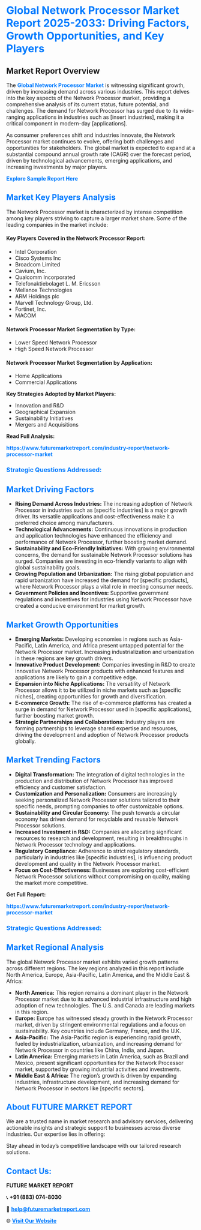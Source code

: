 <h1 style="color: #007BFF;">Global Network Processor Market Report 2025-2033: Driving Factors, Growth Opportunities, and Key Players</h1>

<section id="overview">
<h2>Market Report Overview</h2>
<p>The <a href="https://www.futuremarketreport.com/industry-report/network-processor-market" style="color: #007BFF; text-decoration: none;"><strong>Global Network Processor Market</strong></a> is witnessing significant growth, driven by increasing demand across various industries. This report delves into the key aspects of the Network Processor market, providing a comprehensive analysis of its current status, future potential, and challenges. The demand for Network Processor has surged due to its wide-ranging applications in industries such as [insert industries], making it a critical component in modern-day [applications].</p>
<p>As consumer preferences shift and industries innovate, the Network Processor market continues to evolve, offering both challenges and opportunities for stakeholders. The global market is expected to expand at a substantial compound annual growth rate (CAGR) over the forecast period, driven by technological advancements, emerging applications, and increasing investments by major players.</p>
</section>

<section id="overview">
<p><a href="https://www.futuremarketreport.com/request-sample/reportId=60725" style="color: #007BFF; text-decoration: none;"><strong>Explore Sample Report Here</strong></a></p>
</section>

<section id="key-players">
<h2 style="color: #007BFF;">Market Key Players Analysis</h2>
<p>The Network Processor market is characterized by intense competition among key players striving to capture a larger market share. Some of the leading companies in the market include:</p>
<h4>Key Players Covered in the Network Processor Report:</h4>
<ul><li>Intel Corporation</li><li>Cisco Systems Inc</li><li>Broadcom Limited</li><li>Cavium, Inc.</li><li>Qualcomm Incorporated</li><li>Telefonaktiebolaget L. M. Ericsson</li><li>Mellanox Technologies</li><li>ARM Holdings plc</li><li>Marvell Technology Group, Ltd.</li><li>Fortinet, Inc.</li><li>MACOM</li></ul>
<h4>Network Processor Market Segmentation by Type:</h4>
<ul><li>Lower Speed Network Processor</li><li>High Speed Network Processor</li></ul>

<h4>Network Processor Market Segmentation by Application:</h4>
<ul><li>Home Applications</li><li>Commercial Applications</li></ul>
<p><strong>Key Strategies Adopted by Market Players:</strong></p>
<ul>
<li>Innovation and R&D</li>
<li>Geographical Expansion</li>
<li>Sustainability Initiatives</li>
<li>Mergers and Acquisitions</li>
</ul>
</section>

<section>
<p><strong>Read Full Analysis: </strong></p><a href="https://www.futuremarketreport.com/industry-report/network-processor-market" style="color: #007BFF; text-decoration: none;"><strong>https://www.futuremarketreport.com/industry-report/network-processor-market</strong></a>
<h3 style="color: #007BFF;">Strategic Questions Addressed:</h3>
</section>

<section id="driving-factors">
<h2 style="color: #007BFF;">Market Driving Factors</h2>
<ul>
<li><strong>Rising Demand Across Industries:</strong> The increasing adoption of Network Processor in industries such as [specific industries] is a major growth driver. Its versatile applications and cost-effectiveness make it a preferred choice among manufacturers.</li>
<li><strong>Technological Advancements:</strong> Continuous innovations in production and application technologies have enhanced the efficiency and performance of Network Processor, further boosting market demand.</li>
<li><strong>Sustainability and Eco-Friendly Initiatives:</strong> With growing environmental concerns, the demand for sustainable Network Processor solutions has surged. Companies are investing in eco-friendly variants to align with global sustainability goals.</li>
<li><strong>Growing Population and Urbanization:</strong> The rising global population and rapid urbanization have increased the demand for [specific products], where Network Processor plays a vital role in meeting consumer needs.</li>
<li><strong>Government Policies and Incentives:</strong> Supportive government regulations and incentives for industries using Network Processor have created a conducive environment for market growth.</li>
</ul>
</section>

<section id="growth-opportunities">
<h2 style="color: #007BFF;">Market Growth Opportunities</h2>
<ul>
<li><strong>Emerging Markets:</strong> Developing economies in regions such as Asia-Pacific, Latin America, and Africa present untapped potential for the Network Processor market. Increasing industrialization and urbanization in these regions are key growth drivers.</li>
<li><strong>Innovative Product Development:</strong> Companies investing in R&D to create innovative Network Processor products with enhanced features and applications are likely to gain a competitive edge.</li>
<li><strong>Expansion into Niche Applications:</strong> The versatility of Network Processor allows it to be utilized in niche markets such as [specific niches], creating opportunities for growth and diversification.</li>
<li><strong>E-commerce Growth:</strong> The rise of e-commerce platforms has created a surge in demand for Network Processor used in [specific applications], further boosting market growth.</li>
<li><strong>Strategic Partnerships and Collaborations:</strong> Industry players are forming partnerships to leverage shared expertise and resources, driving the development and adoption of Network Processor products globally.</li>
</ul>
</section>

<section id="trending-factors">
<h2 style="color: #007BFF;">Market Trending Factors</h2>
<ul>
<li><strong>Digital Transformation:</strong> The integration of digital technologies in the production and distribution of Network Processor has improved efficiency and customer satisfaction.</li>
<li><strong>Customization and Personalization:</strong> Consumers are increasingly seeking personalized Network Processor solutions tailored to their specific needs, prompting companies to offer customizable options.</li>
<li><strong>Sustainability and Circular Economy:</strong> The push towards a circular economy has driven demand for recyclable and reusable Network Processor solutions.</li>
<li><strong>Increased Investment in R&D:</strong> Companies are allocating significant resources to research and development, resulting in breakthroughs in Network Processor technology and applications.</li>
<li><strong>Regulatory Compliance:</strong> Adherence to strict regulatory standards, particularly in industries like [specific industries], is influencing product development and quality in the Network Processor market.</li>
<li><strong>Focus on Cost-Effectiveness:</strong> Businesses are exploring cost-efficient Network Processor solutions without compromising on quality, making the market more competitive.</li>
</ul>
</section>

<section>
<p><strong>Get Full Report: </strong></p><a href="https://www.futuremarketreport.com/industry-report/network-processor-market" style="color: #007BFF; text-decoration: none;"><strong>https://www.futuremarketreport.com/industry-report/network-processor-market</strong></a>
<h3 style="color: #007BFF;">Strategic Questions Addressed:</h3>
</section>


<section id="regional-analysis">
<h2 style="color: #007BFF;">Market Regional Analysis</h2>
<p>The global Network Processor market exhibits varied growth patterns across different regions. The key regions analyzed in this report include North America, Europe, Asia-Pacific, Latin America, and the Middle East & Africa:</p>
<ul>
<li><strong>North America:</strong> This region remains a dominant player in the Network Processor market due to its advanced industrial infrastructure and high adoption of new technologies. The U.S. and Canada are leading markets in this region.</li>
<li><strong>Europe:</strong> Europe has witnessed steady growth in the Network Processor market, driven by stringent environmental regulations and a focus on sustainability. Key countries include Germany, France, and the U.K.</li>
<li><strong>Asia-Pacific:</strong> The Asia-Pacific region is experiencing rapid growth, fueled by industrialization, urbanization, and increasing demand for Network Processor in countries like China, India, and Japan.</li>
<li><strong>Latin America:</strong> Emerging markets in Latin America, such as Brazil and Mexico, present significant opportunities for the Network Processor market, supported by growing industrial activities and investments.</li>
<li><strong>Middle East & Africa:</strong> The region’s growth is driven by expanding industries, infrastructure development, and increasing demand for Network Processor in sectors like [specific sectors].</li>
</ul>
</section>

<footer>
<h2 style="color: #007BFF;">About FUTURE MARKET REPORT</h2>
<p>We are a trusted name in market research and advisory services, delivering actionable insights and strategic support to businesses across diverse industries. Our expertise lies in offering:</p>

<p>Stay ahead in today’s competitive landscape with our tailored research solutions.</p>

<h2 style="color: #007BFF;">Contact Us:</h2>
<p><strong>FUTURE MARKET REPORT</strong></p>
<p>📞 <strong>+91 (883) 074-8030</strong></p>
<p>📧 <strong><a href="mailto:help@futuremarketreport.com" style="color: #007BFF;">help@futuremarketreport.com</a></strong></p>
<p>🌐 <strong><a href="https://www.futuremarketreport.com/" style="color: #007BFF;">Visit Our Website</a></strong></p>
</footer>